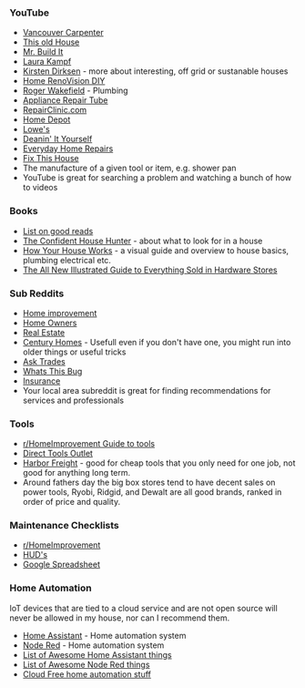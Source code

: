 ### YouTube

* [Vancouver Carpenter](https://www.youtube.com/channel/UCbZdXox6mKHdcT2QdVT-goQ)
* [This old House](https://www.youtube.com/c/thisoldhouse)
* [Mr. Build It](https://www.youtube.com/c/MrBuildit)
* [Laura Kampf](https://www.youtube.com/c/laurakampf)
* [Kirsten Dirksen](https://www.youtube.com/user/kirstendirksen) - more about interesting, off grid or sustanable houses
* [Home RenoVision DIY](https://www.youtube.com/c/HomeRenoVisionDIY)
* [Roger Wakefield](https://www.youtube.com/c/RogerWakefield) - Plumbing
* [Appliance Repair Tube](https://www.youtube.com/channel/UC21YZ_stPd5px3bFlgWbdtg)
* [RepairClinic.com](https://www.youtube.com/channel/UCGIWoFCiw_H5SW4sHWFzQSw)
* [Home Depot](https://www.youtube.com/c/HomeDepot)
* [Lowe's](https://www.youtube.com/c/lowes)
* [Deanin' It Yourself](https://www.youtube.com/c/DeaninItYourself)
* [Everyday Home Repairs](https://www.youtube.com/c/EverydayHomeRepairs)
* [Fix This House](https://www.youtube.com/c/FixThisHouse)
* The manufacture of a given tool or item, e.g. shower pan
* YouTube is great for searching a problem and watching a bunch of how to videos

### Books

* [List on good reads](https://www.goodreads.com/shelf/show/home-ownership)
* [The Confident House Hunter](https://www.amazon.com/dp/1462118976/ref=cm_sw_r_cp_api_glt_fabc_NYX749HE69WBGZGA3W6R) - about what to look for in a house
* [How Your House Works](https://www.amazon.com/gp/product/1119467616/) - a visual guide and overview to house basics, plumbing electrical etc.
* [The All New Illustrated Guide to Everything Sold in Hardware Stores](https://www.amazon.com/Illustrated-Guide-Everything-Hardware-Stores/dp/1591866863)

### Sub Reddits

* [Home improvement](https://old.reddit.com/r/homeimprovement)
* [Home Owners](https://old.reddit.com/r/homeowners)
* [Real Estate](https://old.reddit.com/r/RealEstate/)
* [Century Homes](https://old.reddit.com/r/centuryhomes/) - Usefull even if you don't have one, you might run into older things or useful tricks
* [Ask Trades](https://old.reddit.com/r/AskTrades/)
* [Whats This Bug](https://old.reddit.com/r/whatsthisbug/)
* [Insurance](https://old.reddit.com/r/Insurance/)
* Your local area subreddit is great for finding recommendations for services and professionals

### Tools

* [r/HomeImprovement Guide to tools](https://www.reddit.com/r/HomeImprovement/comments/1xeyuf/home_improvement_faq_my_first_toolbox/)
* [Direct Tools Outlet](https://www.directtoolsoutlet.com/)
* [Harbor Freight](https://www.harborfreight.com/) - good for cheap tools that you only need for one job, not good for anything long term.
* Around fathers day the big box stores tend to have decent sales on power tools, Ryobi, Ridgid, and Dewalt are all good brands, ranked in order of price and quality.

### Maintenance Checklists

* [r/HomeImprovement](https://www.reddit.com/r/HomeImprovement/wiki/maintenance)
* [HUD's](https://www.hud.gov/sites/documents/DOC_12334.PDF)
* [Google Spreadsheet](https://docs.google.com/spreadsheets/d/1Sojei1plyptx0-Ck-rLJHRFgAsxQGpE8r2o8SAArUok/edit#gid=1855297214)

### Home Automation

IoT devices that are tied to a cloud service and are not open source will never be allowed in my house, nor can I recommend them.

* [Home Assistant](https://www.home-assistant.io/) - Home automation system 
* [Node Red](https://nodered.org/) - Home automation system
* [List of Awesome Home Assistant things](https://project-awesome.org/frenck/awesome-home-assistant)
* [List of Awesome Node Red things](https://github.com/TotallyInformation/awesome-to-me)
* [Cloud Free home automation stuff](https://cloudfree.shop/)
